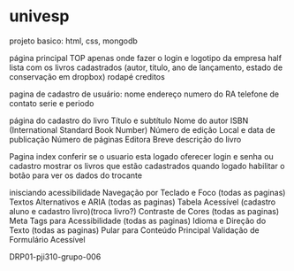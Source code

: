 # univesp
projeto basico:
html, css, mongodb

página principal
    TOP apenas onde fazer o login e logotipo da empresa
    half lista com os livros cadastrados (autor, titulo, ano de lançamento, estado de conservação em dropbox)
    rodapé creditos

pagina de cadastro de usuário:
    nome 
    endereço 
    numero do RA
    telefone de contato
    serie e periodo

página do cadastro do livro
    Título e subtítulo
    Nome do autor
    ISBN (International Standard Book Number)
    Número de edição
    Local e data de publicação
    Número de páginas
    Editora
    Breve descrição do livro

Pagina index
    conferir se o usuario esta logado
    oferecer login e senha ou cadastro
    mostrar os livros que estão cadastrados
    quando logado habilitar o botão para ver os dados do trocante

inisciando acessibilidade
    Navegação por Teclado e Foco (todas as paginas)
    Textos Alternativos e ARIA (todas as paginas)
    Tabela Acessível (cadastro aluno e cadastro livro)(troca livro?)
    Contraste de Cores (todas as paginas)
    Meta Tags para Acessibilidade (todas as paginas)
    Idioma e Direção do Texto (todas as paginas)
    Pular para Conteúdo Principal
    Validação de Formulário Acessível
    

DRP01-pji310-grupo-006